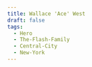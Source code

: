 ```yaml
---
title: Wallace 'Ace' West
draft: false
tags:
  - Hero
  - The-Flash-Family
  - Central-City
  - New-York
---
```

